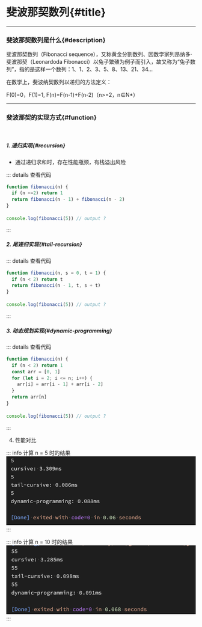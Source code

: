 # 斐波那契数列{#title}

---

### 斐波那契数列是什么{#description}

斐波那契数列（Fibonacci sequence），又称黄金分割数列、因数学家列昂纳多·斐波那契（Leonardoda Fibonacci）以兔子繁殖为例子而引入，故又称为“兔子数列”，指的是这样一个数列：1、1、2、3、5、8、13、21、34...

在数学上，斐波纳契数列以递归的方法定义：

F(0)=0，F(1)=1, F(n)=F(n-1)+F(n-2)（n>=2，n∈N*）

---

### 斐波那契的实现方式{#function}

<br />

##### 1. 递归实现{#recursion}

- 通过递归求和时，存在性能瓶颈，有栈溢出风险

::: details 查看代码
```js
function fibonacci(n) {
  if (n <=2) return 1
  return fibonacci(n - 1) + fibonacci(n - 2)
}

console.log(fibonacci(5)) // output ?
```
:::

##### 2. 尾递归实现{#tail-recursion}

::: details 查看代码
```js
function fibonacci(n, s = 0, t = 1) {
  if (n < 2) return t
  return fibonacci(n - 1, t, s + t)
}

console.log(fibonacci(5)) // output ?
```
:::

##### 3. 动态规划实现{#dynamic-programming}

::: details 查看代码
```js
function fibonacci(n) {
  if (n < 2) return 1
  const arr = [0, 1]
  for (let i = 2; i <= n; i++) {
    arr[i] = arr[i - 1] + arr[i - 2]
  }
  return arr[n]
}

console.log(fibonacci(5)) // output ?
```
:::

4. 性能对比

::: info 计算 n = 5 时的结果
![alt text](../images/javascript/fibonacci-1.png)
:::

::: info 计算 n = 10 时的结果
![alt text](../images/javascript/fibonacci-2.png)
:::
